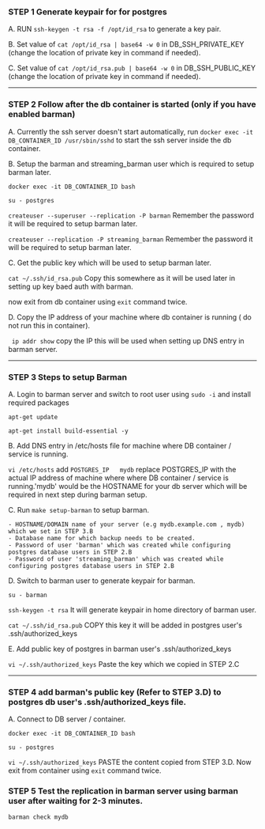 ### STEP 1 Generate keypair for for postgres

A. RUN `ssh-keygen -t rsa -f /opt/id_rsa` to generate a key pair. 

B. Set value of `cat /opt/id_rsa | base64 -w 0` in DB_SSH_PRIVATE_KEY (change the location of private key in command if needed). 

C. Set value of `cat /opt/id_rsa.pub | base64 -w 0` in DB_SSH_PUBLIC_KEY (change the location of private key in command if needed).

---

### STEP 2 Follow after the db container is started (only if you have enabled barman)

A. Currently the ssh server doesn't start automatically, run `docker exec -it DB_CONTAINER_ID /usr/sbin/sshd` to start the ssh server inside the db container.

B. Setup the barman and streaming_barman user which is required to setup barman later.

`docker exec -it DB_CONTAINER_ID bash`

`su - postgres`

`createuser --superuser --replication -P barman` Remember the password it will be required to setup barman later.

`createuser --replication -P streaming_barman` Remember the password it will be required to setup barman later.

C. Get the public key which will be used to setup barman later.

`cat ~/.ssh/id_rsa.pub` Copy this somewhere as it will be used later in setting up key baed auth with barman.

now exit from db container using `exit` command twice.

D. Copy the IP address of your machine where db container is running ( do not run this in container).

` ip addr show` copy the IP this will be used when setting up DNS entry in barman server.

---

### STEP 3 Steps to setup Barman 
A. Login to barman server and switch to root user using `sudo -i` and install required packages 

`apt-get update`

`apt-get install build-essential -y`


B. Add DNS entry in /etc/hosts file for machine where DB container / service is running.

`vi /etc/hosts` add `POSTGRES_IP   mydb`  replace POSTGRES_IP with the actual IP address of machine where where DB container / service is running.'mydb' would be the HOSTNAME for your db server which will be required in next step during barman setup.

C. Run `make setup-barman` to setup barman.

```
- HOSTNAME/DOMAIN name of your server (e.g mydb.example.com , mydb) which we set in STEP 3.B
- Database name for which backup needs to be created.
- Password of user 'barman' which was created while configuring postgres database users in STEP 2.B
- Password of user 'streaming_barman' which was created while configuring postgres database users in STEP 2.B
```

D. Switch to barman user to generate keypair for barman.  

`su - barman`

`ssh-keygen -t rsa` It will generate keypair in home directory of barman user.

`cat ~/.ssh/id_rsa.pub` COPY this key it will be added in postgres user's .ssh/authorized_keys

E. Add public key of postgres in barman user's .ssh/authorized_keys

`vi ~/.ssh/authorized_keys` Paste the key which we copied in STEP 2.C

--- 

### STEP 4 add barman's public key (Refer to STEP 3.D) to postgres db user's .ssh/authorized_keys file.
A. Connect to DB server / container.

`docker exec -it DB_CONTAINER_ID bash`

`su - postgres`

`vi ~/.ssh/authorized_keys` PASTE the content copied from STEP 3.D. Now exit from container using `exit` command twice.

### STEP 5  Test the replication in barman server using barman user after waiting for 2-3 minutes.
`barman check mydb` 

